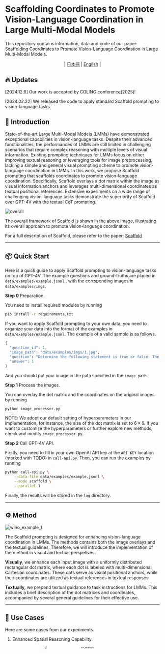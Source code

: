 # Scaffolding Coordinates to Promote Vision-Language Coordination in Large Multi-Modal Models

This repository contains information, data and code of our paper: Scaffolding Coordinates to Promote Vision-Language Coordination in Large Multi-Modal Models.


<div align="center">

 | [日本語](docs/README_JP.md) | [English](README.md) |

</div>

## 🔥 Updates

[2024.12.9] Our work is accepted by COLING conference(2025)!

[2024.02.22] We released the code to apply standard Scaffold prompting to vision-language tasks.

## 📍 Introduction

State-of-the-art Large Multi-Modal Models (LMMs) have demonstrated exceptional capabilities in vision-language tasks. Despite their advanced functionalities, the performances of LMMs are still limited in challenging scenarios that require complex reasoning with multiple levels of visual information. Existing prompting techniques for LMMs focus on either improving textual reasoning or leveraging tools for image preprocessing, lacking a simple and general visual prompting scheme to promote vision-language coordination in LMMs. In this work, we propose Scaffold prompting that scaffolds coordinates to promote vision-language coordination. Specifically, Scaffold overlays a dot matrix within the image as visual information anchors and leverages multi-dimensional coordinates as textual positional references. Extensive experiments on a wide range of challenging vision-language tasks demonstrate the superiority of Scaffold over GPT-4V with the textual CoT prompting.

![overall](assets/overall.jpg)

The overall framework of Scaffold is shown in the above image, illustrating its overall approach to promote vision-language coordination.

For a full description of Scaffold, please refer to the paper: [Scaffold](https://arxiv.org/abs/2402.12058)


---

## 📦 Quick Start

Here is a quick guide to apply Scaffold prompting to vision-language tasks on top of GPT-4V. The example questions and ground-truths are placed in `data/examples/example.jsonl` , with the corrsponding images in `data/examples/imgs`.

**Step 0** Preparation.

You need to install required modules by running

```bash
pip install -r requirements.txt
```

If you want to apply Scaffold prompting to your own data, you need to organize your data into the format of the examples in `data/examples/example.jsonl`. The example of a valid sample is as follows.

```python
{
  "question_id": 1, 
  "image_path": "data/examples/imgs/1.jpg", 
  "question": "Determine the following statement is true or false: The person is facing the banana.", 
  "answer": 1
}
```

And you should put your image in the path specified in the `image_path`.

**Step 1** Process the images.

You can overlay the dot matrix and the coordinates on the original images by running

```bash
python image_processor.py
```

NOTE: We adopt our default setting of hyperparameters in our implementation, for instance, the size of the dot matrix is set to $6 \times 6$. If you want to customize the hyperparameters or further explore new methods, check and modify `image_processor.py`.

**Step 2** Call GPT-4V API.

Firstly, you need to fill in your own OpenAI API key at the `API_KEY` location (marked with TODO) in `call-api.py`. Then, you can run the examples by running

```bash
python call-api.py \
	--data-file data/examples/example.jsonl \
	--mode scaffold \
	--parallel 1
```

Finally, the results will be stored in the `log` directory.

---

## ⚙️ Method

![wino_example_1](assets/wino_example_1.jpg)

The Scaffold prompting is designed for enhancing vision-language coordination in LMMs. The methods contains both the image overlays and the textual guidelines. Therefore, we will introduce the implementation of the method in visual and textual perspetives.

**Visually**, we enhance each input image with a uniformly distributed rectangular dot matrix, where each dot is labeled with multi-dimensional Cartesian coordinates. These dots serve as visual positional anchors, while their coordinates are utilized as textual references in textual responses. 

**Textually,**  we prepend textual guidance to task instructions for LMMs. This includes a brief description of the dot matrices and coordinates, accompanied by several general guidelines for their effective use. 


---

## 🚀 Use Cases

Here are some cases from our experiments.

1. Enhanced Spatial Reasoning Capability.

   <div align=center>
   <img src="assets/vsr_example.jpg" alt="vsr_example" width="75%" style="zoom: 50%;" />
   </div>

2. Improved Compositional Reasoning Capability.

   <div align=center>
   <img src="assets/wino_example_2.jpg" alt="wino_example_2" width="75%" style="zoom:50%;" />
   </div>

3. Elicited Visual Search Capability on high-resolution images.

   <div align=center>
   <img src="assets/vstar_example.jpg" alt="vstar_example" width="75%" style="zoom:50%;" />
   </div>

---

## 📂 Results

We conduct extensive experiments on 11 challenging vision-language benchmarks on top of GPT-4V and the results are as follows.

![results](assets/results.jpg)

![active_perception](assets/active_perception.jpg)

Furthermore, we combine Scaffold with active perception and conduct experiments on V* Bench direct_attributes subset. The results, detailed as follows, indicate that Scaffold can function as an effective scaffold for active perception.

<div align=center>
<img src="assets/results_active.jpg" alt="results_active" width="75%" style="zoom:33%;" />
</div>

## 👏 Citation

```
@misc{lei2024scaffolding,
      title={Scaffolding Coordinates to Promote Vision-Language Coordination in Large Multi-Modal Models}, 
      author={Xuanyu Lei and Zonghan Yang and Xinrui Chen and Peng Li and Yang Liu},
      year={2024},
      eprint={2402.12058},
      archivePrefix={arXiv},
      primaryClass={cs.CV}
}
```
